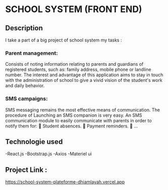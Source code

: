 # SCHOOL SYSTEM (FRONT END)

## Description 

I take a part of a big project of school system my tasks :
### Parent management:
Consists of noting information relating to parents and guardians of registered students, such as:
family address, mobile phone or landline number.
The interest and advantage of this application aims to stay in touch with the administration of
school to give a vivid vision of the student's work and daily behavior.
### SMS campaigns:
SMS messaging remains the most effective means of communication. The procedure of
Launching an SMS companion is very easy.
An SMS communication module to easily communicate with parents
in order to notify them for:
 Student absences.
 Payment reminders.
 ...

 ## Technologie used 
 
 -React.js
 -Bootstrap.js 
 -Axios
 -Materiel ui

 ## Project Link :
 
 https://school-system-plateforme-dhiamlayah.vercel.app
